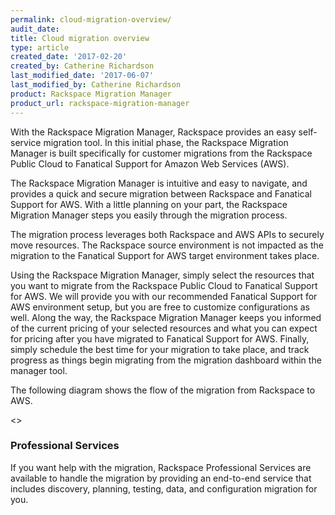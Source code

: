 ```yaml
---
permalink: cloud-migration-overview/
audit_date:
title: Cloud migration overview
type: article
created_date: '2017-02-20'
created_by: Catherine Richardson
last_modified_date: '2017-06-07'
last_modified_by: Catherine Richardson
product: Rackspace Migration Manager
product_url: rackspace-migration-manager
---
```


With the Rackspace Migration Manager, Rackspace provides an easy self-service migration tool. In this initial phase, the Rackspace Migration Manager is
built specifically for customer migrations from the Rackspace Public Cloud to
Fanatical Support for Amazon Web Services (AWS).

The Rackspace Migration Manager is intuitive and easy to navigate, and provides a quick and secure migration between Rackspace and Fanatical Support for AWS. With a little planning on your part, the Rackspace Migration Manager steps you easily through the migration process.

The migration process leverages both Rackspace and AWS APIs to securely move
resources. The Rackspace source environment is not impacted as the migration to the Fanatical Support for AWS target environment takes place.

Using the Rackspace Migration Manager, simply select the resources that you
want to migrate from the Rackspace Public Cloud to Fanatical Support for AWS.
We will provide you with our recommended Fanatical Support for AWS environment
setup, but you are free to customize configurations as well. Along the way,
the Rackspace Migration Manager keeps you informed of the current pricing of
your selected resources and what you can expect for pricing after you have migrated to Fanatical Support for AWS. Finally, simply schedule the best time for your migration to take place, and track progress as things begin migrating from the migration dashboard within the manager tool.

The following diagram shows the flow of the migration from Rackspace to AWS.

<<Insert diagram here when available>>


### Professional Services

If you want help with the migration, Rackspace Professional Services are
available to handle the migration by providing an end-to-end service that
includes discovery, planning, testing, data, and configuration migration for
you.
